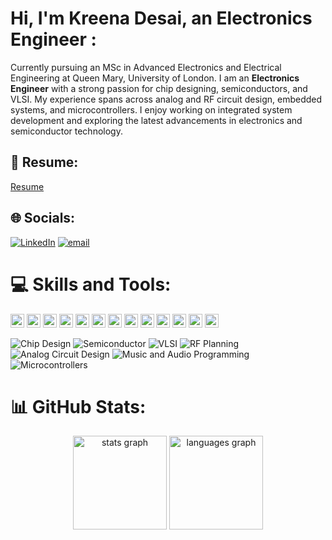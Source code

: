 # Hi, I'm Kreena Desai, an Electronics Engineer :
Currently pursuing an MSc in Advanced Electronics and Electrical Engineering at Queen Mary, University of London. I am an **Electronics Engineer** with a strong passion for chip designing, semiconductors, and VLSI. My experience spans across analog and RF circuit design, embedded systems, and microcontrollers. I enjoy working on integrated system development and exploring the latest advancements in electronics and semiconductor technology. 

## 📄 Resume:
[Resume](Kreena_Resume.pdf)

## 🌐 Socials:
[![LinkedIn](https://img.shields.io/badge/LinkedIn-%230077B5.svg?logo=linkedin&logoColor=white)](https://www.linkedin.com/in/kreena-desai/)
[![email](https://img.shields.io/badge/Email-D14836?logo=gmail&logoColor=white)](mailto:kreena.desai30@gmail.com) 

# 💻 Skills and Tools:  
<div align="left">
  <img src="https://cdn.jsdelivr.net/gh/devicons/devicon/icons/c/c-original.svg" height="22" alt="c logo" />
  <img src="https://cdn.jsdelivr.net/gh/devicons/devicon/icons/cplusplus/cplusplus-original.svg" height="22" alt="cplusplus logo" />
  <img src="https://cdn.jsdelivr.net/gh/devicons/devicon/icons/matlab/matlab-original.svg" height="22" alt="matlab logo" />
  <img src="https://cdn-1.webcatalog.io/catalog/multisim-live/multisim-live-icon-filled-256.png?v=1714775192633" height="22" alt="multisim logo" />
  <img src="https://media.licdn.com/dms/image/v2/D4D12AQEM9F_-u1OT5Q/article-cover_image-shrink_600_2000/article-cover_image-shrink_600_2000/0/1658763190886?e=2147483647&v=beta&t=aEp72fzTRZC_0EilFbT0wVV2jw6O-Bqt759qLG4pLrw" height="22" alt="assembly language" />
  <img src="https://static-00.iconduck.com/assets.00/systemverilog-icon-474x512-k06u9utx.png" height="22" alt="verilog" />
  <img src="https://juce.com/wp-content/uploads/2022/07/JUCE-logo-horiz.svg" height="22" alt="JUCE" />
  <img src="https://bracknellbid.co.uk/wp-content/uploads/2021/01/cadence-design-systems-logo-1024x323.jpg" height="22" alt="cadence" />
  <img src="https://www.it.unlv.edu/sites/default/files/styles/250_width/public/sites/default/files/assets/software/logos/ltspice.png?itok=MVgB4Gip" height="22" alt="LTSpice" />
  <img src="https://tinderboxcollective.org/wp-content/uploads/2023/08/tinkercad-logo.png" height="22" alt="tinkerCAD" />
  <img src="https://upload.wikimedia.org/wikipedia/commons/3/36/Simulink_Logo_%28non-wordmark%29.png" height="22" alt="Simulink" />
  <img src="https://cdn.jsdelivr.net/gh/devicons/devicon/icons/arduino/arduino-original.svg" height="22" alt="arduino logo" />
  <img src="https://cdn.jsdelivr.net/gh/devicons/devicon/icons/embeddedc/embeddedc-original.svg" height="22" alt="embeddedc logo" />
</div>



![Chip Design](https://img.shields.io/badge/Chip%20Design-FF8C00?style=flat-square&logoColor=white) ![Semiconductor](https://img.shields.io/badge/Semiconductor-4169E1?style=flat-square&logoColor=white) ![VLSI](https://img.shields.io/badge/VLSI-9932CC?style=flat-square&logoColor=white) ![RF Planning](https://img.shields.io/badge/RF%20Planning-8A2BE2?style=flat-square&logoColor=white) ![Analog Circuit Design](https://img.shields.io/badge/Analog%20Circuit%20Design-FF7F50?style=flat-square&logoColor=white) ![Music and Audio Programming](https://img.shields.io/badge/Music%20and%20Audio%20Programming-FF69B4?style=flat-square&logo=music&logoColor=white) ![Microcontrollers](https://img.shields.io/badge/Microcontrollers-32CD32?style=flat-square&logoColor=white) 

# 📊 GitHub Stats:
<div align="center">
  <img src="https://github-readme-stats.vercel.app/api?username=Kreena30&hide_title=false&hide_rank=false&show_icons=true&include_all_commits=true&count_private=true&disable_animations=false&theme=dracula&locale=en&hide_border=false" height="150" alt="stats graph"  />
  <img src="https://github-readme-stats.vercel.app/api/top-langs?username=Kreena30&locale=en&hide_title=false&layout=compact&card_width=320&langs_count=5&theme=dracula&hide_border=false" height="150" alt="languages graph"  />
</div>



